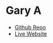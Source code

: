 # Gary A

- [Github Repo](https://github.com/Carlitos13180/Final-Project)
- [Live Website](https://carlitos13180.github.io/Final-Project/)
